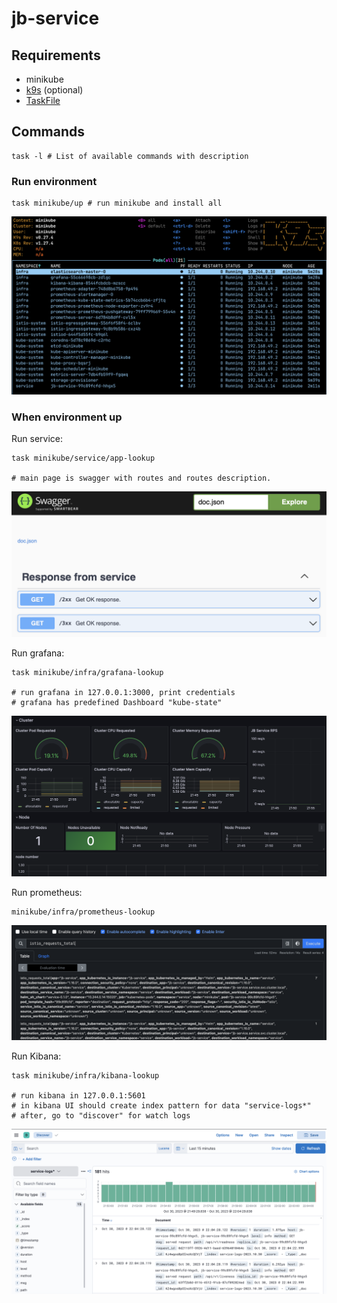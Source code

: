 # jb-service

## Requirements
 - minikube
 - [k9s](http://k9scli.io) (optional)
 - [TaskFile](https://taskfile.dev/installation/)

## Commands

```shell
task -l # List of available commands with description
```

### Run environment
```shell
task minikube/up # run minikube and install all
```
![all-pod](https://github.com/mr-chelyshkin/jb-service/blob/main/media/all-pods.png)

### When environment up
Run service:
```shell
task minikube/service/app-lookup

# main page is swagger with routes and routes description.
``` 
![service-main](https://github.com/mr-chelyshkin/jb-service/blob/main/media/service-main.png)

Run grafana:
```shell
task minikube/infra/grafana-lookup

# run grafana in 127.0.0.1:3000, print credentials
# grafana has predefined Dashboard "kube-state"
``` 
![grafana](https://github.com/mr-chelyshkin/jb-service/blob/main/media/grafana.png)

Run prometheus:
```shell
minikube/infra/prometheus-lookup
``` 
![prometheus](https://github.com/mr-chelyshkin/jb-service/blob/main/media/prometheus.png)

Run Kibana:
```shell
task minikube/infra/kibana-lookup

# run kibana in 127.0.0.1:5601
# in kibana UI should create index pattern for data "service-logs*"
# after, go to "discover" for watch logs
```
![kibana](https://github.com/mr-chelyshkin/jb-service/blob/main/media/kibana.png)
